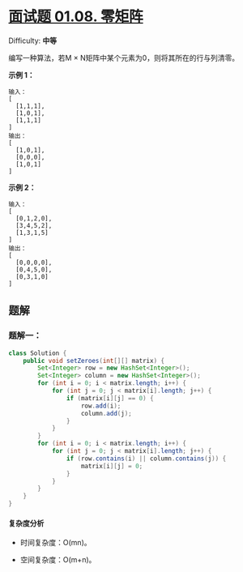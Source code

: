 # [面试题 01.08\. 零矩阵](https://leetcode-cn.com/problems/zero-matrix-lcci/)

Difficulty: **中等**

编写一种算法，若M × N矩阵中某个元素为0，则将其所在的行与列清零。

**示例 1：**

```
输入：
[
  [1,1,1],
  [1,0,1],
  [1,1,1]
]
输出：
[
  [1,0,1],
  [0,0,0],
  [1,0,1]
]
```

**示例 2：**

```
输入：
[
  [0,1,2,0],
  [3,4,5,2],
  [1,3,1,5]
]
输出：
[
  [0,0,0,0],
  [0,4,5,0],
  [0,3,1,0]
]
```

## 题解

### 题解一：

```java
class Solution {
    public void setZeroes(int[][] matrix) {
        Set<Integer> row = new HashSet<Integer>();
        Set<Integer> column = new HashSet<Integer>();
        for (int i = 0; i < matrix.length; i++) {
            for (int j = 0; j < matrix[i].length; j++) {
                if (matrix[i][j] == 0) {
                    row.add(i);
                    column.add(j);
                }
            }
        }
        for (int i = 0; i < matrix.length; i++) {
            for (int j = 0; j < matrix[i].length; j++) {
                if (row.contains(i) || column.contains(j)) {
                    matrix[i][j] = 0;
                }
            }
        }
    }
}
```

#### 复杂度分析

- 时间复杂度：O(mn)。

- 空间复杂度：O(m+n)。
